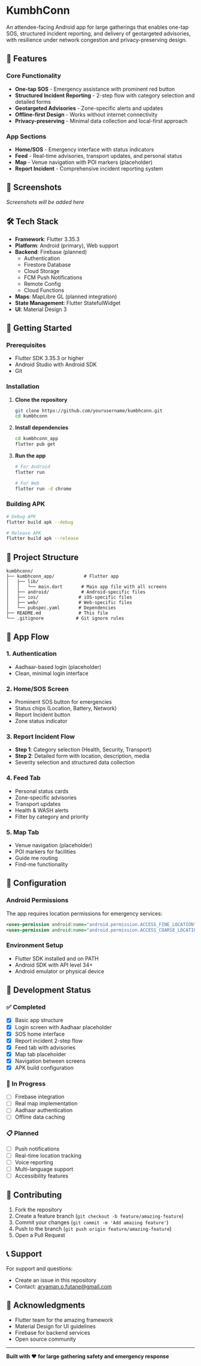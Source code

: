# KumbhConn

An attendee-facing Android app for large gatherings that enables one-tap SOS, structured incident reporting, and delivery of geotargeted advisories, with resilience under network congestion and privacy-preserving design.

## 🚀 Features

### Core Functionality
- **One-tap SOS** - Emergency assistance with prominent red button
- **Structured Incident Reporting** - 2-step flow with category selection and detailed forms
- **Geotargeted Advisories** - Zone-specific alerts and updates
- **Offline-first Design** - Works without internet connectivity
- **Privacy-preserving** - Minimal data collection and local-first approach

### App Sections
- **Home/SOS** - Emergency interface with status indicators
- **Feed** - Real-time advisories, transport updates, and personal status
- **Map** - Venue navigation with POI markers (placeholder)
- **Report Incident** - Comprehensive incident reporting system

## 📱 Screenshots

*Screenshots will be added here*

## 🛠️ Tech Stack

- **Framework**: Flutter 3.35.3
- **Platform**: Android (primary), Web support
- **Backend**: Firebase (planned)
  - Authentication
  - Firestore Database
  - Cloud Storage
  - FCM Push Notifications
  - Remote Config
  - Cloud Functions
- **Maps**: MapLibre GL (planned integration)
- **State Management**: Flutter StatefulWidget
- **UI**: Material Design 3

## 🚀 Getting Started

### Prerequisites
- Flutter SDK 3.35.3 or higher
- Android Studio with Android SDK
- Git

### Installation

1. **Clone the repository**
   ```bash
   git clone https://github.com/yourusername/kumbhconn.git
   cd kumbhconn
   ```

2. **Install dependencies**
   ```bash
   cd kumbhconn_app
   flutter pub get
   ```

3. **Run the app**
   ```bash
   # For Android
   flutter run
   
   # For Web
   flutter run -d chrome
   ```

### Building APK

```bash
# Debug APK
flutter build apk --debug

# Release APK
flutter build apk --release
```

## 📁 Project Structure

```
kumbhconn/
├── kumbhconn_app/           # Flutter app
│   ├── lib/
│   │   └── main.dart       # Main app file with all screens
│   ├── android/            # Android-specific files
│   ├── ios/               # iOS-specific files
│   ├── web/               # Web-specific files
│   └── pubspec.yaml       # Dependencies
├── README.md              # This file
└── .gitignore            # Git ignore rules
```

## 🎯 App Flow

### 1. Authentication
- Aadhaar-based login (placeholder)
- Clean, minimal login interface

### 2. Home/SOS Screen
- Prominent SOS button for emergencies
- Status chips (Location, Battery, Network)
- Report Incident button
- Zone status indicator

### 3. Report Incident Flow
- **Step 1**: Category selection (Health, Security, Transport)
- **Step 2**: Detailed form with location, description, media
- Severity selection and structured data collection

### 4. Feed Tab
- Personal status cards
- Zone-specific advisories
- Transport updates
- Health & WASH alerts
- Filter by category and priority

### 5. Map Tab
- Venue navigation (placeholder)
- POI markers for facilities
- Guide me routing
- Find-me functionality

## 🔧 Configuration

### Android Permissions
The app requires location permissions for emergency services:
```xml
<uses-permission android:name="android.permission.ACCESS_FINE_LOCATION" />
<uses-permission android:name="android.permission.ACCESS_COARSE_LOCATION" />
```

### Environment Setup
- Flutter SDK installed and on PATH
- Android SDK with API level 34+
- Android emulator or physical device

## 🚧 Development Status

### ✅ Completed
- [x] Basic app structure
- [x] Login screen with Aadhaar placeholder
- [x] SOS home interface
- [x] Report incident 2-step flow
- [x] Feed tab with advisories
- [x] Map tab placeholder
- [x] Navigation between screens
- [x] APK build configuration

### 🚧 In Progress
- [ ] Firebase integration
- [ ] Real map implementation
- [ ] Aadhaar authentication
- [ ] Offline data caching

### 📋 Planned
- [ ] Push notifications
- [ ] Real-time location tracking
- [ ] Voice reporting
- [ ] Multi-language support
- [ ] Accessibility features

## 🤝 Contributing

1. Fork the repository
2. Create a feature branch (`git checkout -b feature/amazing-feature`)
3. Commit your changes (`git commit -m 'Add amazing feature'`)
4. Push to the branch (`git push origin feature/amazing-feature`)
5. Open a Pull Request

## 📞 Support

For support and questions:
- Create an issue in this repository
- Contact: aryaman.p.futane@gmail.com

## 🙏 Acknowledgments

- Flutter team for the amazing framework
- Material Design for UI guidelines
- Firebase for backend services
- Open source community

---

**Built with ❤️ for large gathering safety and emergency response**
